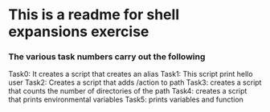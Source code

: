 # This is a readme for shell expansions exercise
### The various task numbers carry out the following
Task0: It creates a script that creates an alias
Task1: This script print hello user
Task2: Creates a script that adds /action to path
Task3: creates a script that counts the number of directories of the path
Task4: creates a script that prints environmental variables
Task5: prints variables and function
